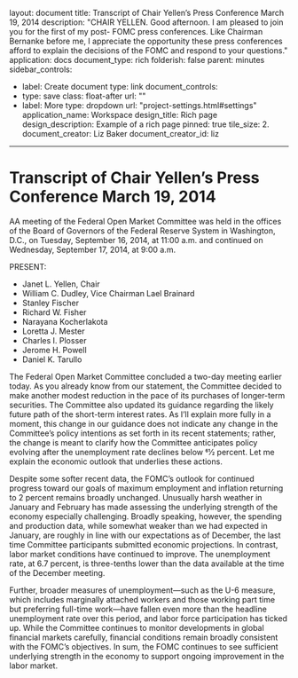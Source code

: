 layout: document
title: Transcript of Chair Yellen’s Press Conference March 19, 2014
description: "CHAIR YELLEN. Good afternoon. I am pleased to join you for the first of my post- FOMC press conferences. Like Chairman Bernanke before me, I appreciate the opportunity these press conferences afford to explain the decisions of the FOMC and respond to your questions."
application: docs
document_type: rich
folderish: false
parent: minutes
sidebar_controls:
  - label: Create document
    type: link
document_controls:
  - type: save
    class: float-after
    url: ""
  - label: More
    type: dropdown
    url: "project-settings.html#settings"
application_name: Workspace
design_title: Rich page
design_description: Example of a rich page
pinned: true
tile_size: 2.
document_creator: Liz Baker
document_creator_id: liz
---
# Transcript of Chair Yellen’s Press Conference March 19, 2014 
AA meeting of the Federal Open Market Committee was held in the offices of the Board of Governors of the Federal Reserve System in Washington, D.C., on Tuesday, September 16, 2014, at 11:00 a.m. and continued on Wednesday, September 17, 2014, at 9:00 a.m.

PRESENT:
- Janet L. Yellen, Chair
- William C. Dudley, Vice Chairman Lael Brainard
- Stanley Fischer
- Richard W. Fisher
- Narayana Kocherlakota
- Loretta J. Mester
- Charles I. Plosser
- Jerome H. Powell
- Daniel K. Tarullo

The Federal Open Market Committee concluded a two-day meeting earlier today. As you already know from our statement, the Committee decided to make another modest reduction in the pace of its purchases of longer-term securities. The Committee also updated its guidance regarding the likely future path of the short-term interest rates. As I’ll explain more fully in a moment, this change in our guidance does not indicate any change in the Committee’s policy intentions as set forth in its recent statements; rather, the change is meant to clarify how the Committee anticipates policy evolving after the unemployment rate declines below 61⁄2 percent. Let me explain the economic outlook that underlies these actions.

Despite some softer recent data, the FOMC’s outlook for continued progress toward our goals of maximum employment and inflation returning to 2 percent remains broadly unchanged. Unusually harsh weather in January and February has made assessing the underlying strength of the economy especially challenging. Broadly speaking, however, the spending and production data, while somewhat weaker than we had expected in January, are roughly in line with our expectations as of December, the last time Committee participants submitted economic projections. In contrast, labor market conditions have continued to improve. The unemployment rate, at 6.7 percent, is three-tenths lower than the data available at the time of the December meeting. 

Further, broader measures of unemployment—such as the U-6 measure, which includes marginally attached workers and those working part time but preferring full-time work—have fallen even more than the headline unemployment rate over this period, and labor force participation has ticked up. While the Committee continues to monitor developments in global financial markets carefully, financial conditions remain broadly consistent with the FOMC’s objectives. In sum, the FOMC continues to see sufficient underlying strength in the economy to support ongoing improvement in the labor market.